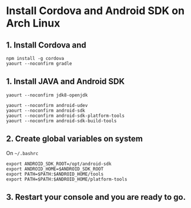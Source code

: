 
# Install Cordova and Android SDK on Arch Linux

## 1. Install Cordova and

    npm install -g cordova
    yaourt --noconfirm gradle
  
## 1. Install JAVA and Android SDK 
```
yaourt --noconfirm jdk8-openjdk

yaourt --noconfirm android-udev
yaourt --noconfirm android-sdk
yaourt --noconfirm android-sdk-platform-tools
yaourt --noconfirm android-sdk-build-tools
```
## 2. Create global variables on system

On `~/.bashrc`
```
export ANDROID_SDK_ROOT=/opt/android-sdk
export ANDROID_HOME=$ANDROID_SDK_ROOT
export PATH=$PATH:$ANDROID_HOME/tools
export PATH=$PATH:$ANDROID_HOME/platform-tools
```

## 3. Restart your console and you are **ready to go.**
<!--stackedit_data:
eyJoaXN0b3J5IjpbLTE0MjEyNzYxODAsMTE0NjM4NzExNywxMT
EyMTIxMTEzXX0=
-->
